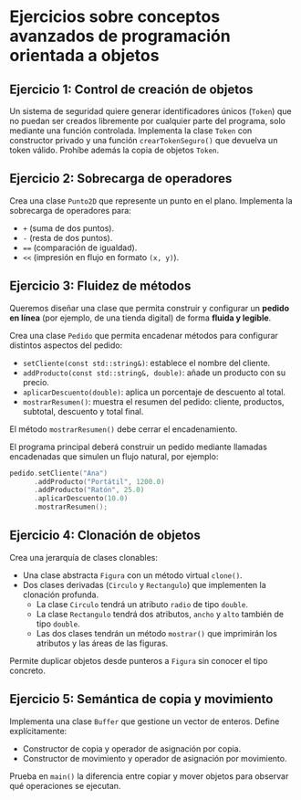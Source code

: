 # Ejercicios sobre conceptos avanzados de programación orientada a objetos

## Ejercicio 1: Control de creación de objetos

Un sistema de seguridad quiere generar identificadores únicos (`Token`) que no puedan ser creados libremente por cualquier parte del programa, solo mediante una función controlada. Implementa la clase `Token` con constructor privado y una función `crearTokenSeguro()` que devuelva un token válido.
Prohíbe además la copia de objetos `Token`.

## Ejercicio 2: Sobrecarga de operadores

Crea una clase `Punto2D` que represente un punto en el plano. Implementa la sobrecarga de operadores para:

* `+` (suma de dos puntos).
* `-` (resta de dos puntos).
* `==` (comparación de igualdad).
* `<<` (impresión en flujo en formato `(x, y)`).

## Ejercicio 3: Fluidez de métodos

Queremos diseñar una clase que permita construir y configurar un **pedido en línea** (por ejemplo, de una tienda digital) de forma **fluida y legible**.

Crea una clase `Pedido` que permita encadenar métodos para configurar distintos aspectos del pedido:

* `setCliente(const std::string&)`: establece el nombre del cliente.
* `addProducto(const std::string&, double)`: añade un producto con su precio.
* `aplicarDescuento(double)`: aplica un porcentaje de descuento al total.
* `mostrarResumen()`: muestra el resumen del pedido: cliente, productos, subtotal, descuento y total final.

El método `mostrarResumen()` debe cerrar el encadenamiento.

El programa principal deberá construir un pedido mediante llamadas encadenadas que simulen un flujo natural, por ejemplo:

```cpp
pedido.setCliente("Ana")
      .addProducto("Portátil", 1200.0)
      .addProducto("Ratón", 25.0)
      .aplicarDescuento(10.0)
      .mostrarResumen();
```

## Ejercicio 4: Clonación de objetos

Crea una jerarquía de clases clonables:

* Una clase abstracta `Figura` con un método virtual `clone()`.
* Dos clases derivadas (`Circulo` y `Rectangulo`) que implementen la clonación profunda. 
    * La clase `Circulo` tendrá un atributo `radio` de tipo `double`. 
    * La clase `Rectangulo` tendrá dos atributos, `ancho` y `alto` también de tipo `double`.
    * Las dos clases tendrán un método `mostrar()` que imprimirán los atributos y las áreas de las figuras.

Permite duplicar objetos desde punteros a `Figura` sin conocer el tipo concreto.

## Ejercicio 5: Semántica de copia y movimiento

Implementa una clase `Buffer` que gestione un vector de enteros. Define explícitamente:

* Constructor de copia y operador de asignación por copia.
* Constructor de movimiento y operador de asignación por movimiento.

Prueba en `main()` la diferencia entre copiar y mover objetos para observar qué operaciones se ejecutan.



